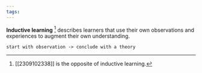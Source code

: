 ```yaml
---
tags:
---
```

**Inductive learning** [^1] describes learners that use their own observations and experiences to augment their own understanding.
```
start with observation -> conclude with a theory
```

[^1]: [[2309102338]] is the opposite of inductive learning.